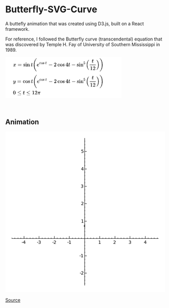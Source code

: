 # Butterfly-SVG-Curve

A buttefly animation that was created using D3.js, built on a React framework.


For reference, I followed the Butterfly curve (transcendental) equation that was discovered by Temple H. Fay of University of Southern Mississippi in 1989.

![Butterfly curve (transcendental) formula](./img/formula.PNG)

<br />

## Animation

![Animated butterfly curve](./img/animated_butterfly_curve.gif)



[Source](http://www.scientificlib.com/en/Mathematics/LX/ButterflyCurveTranscendental.html)
